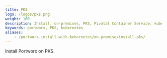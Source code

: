 ```yaml
---
title: PKS
logo: /logos/pks.png
weight: 100
description: Install, on-premises, PKS, Pivotal Container Service, kubernetes, k8s, air gapped
keywords: portworx, PKS, kubernetes
aliases:
    - /portworx-install-with-kubernetes/on-premise/install-pks/
---
```


Install Portworx on PKS.
